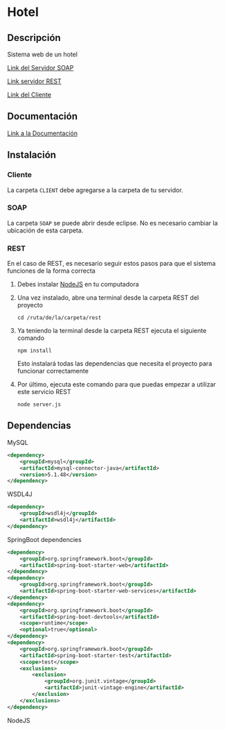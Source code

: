 # Hotel
## Descripción
Sistema web de un hotel

[Link del Servidor SOAP](http://54.162.225.248:8080/hotel.wsdl)

[Link servidor REST](https://rest-hotel.herokuapp.com/habitaciones)

[Link del Cliente](http://54.162.225.248/web/Hotel-WS/clientes.php)

## Documentación

[Link a la Documentación](https://github.com/dannyhvalenz/Hotel-WS/tree/master/DOCS)



## Instalación

### Cliente

La carpeta `CLIENT` debe agregarse a la carpeta de tu servidor.

### SOAP

La carpeta `SOAP` se puede abrir desde eclipse. No es necesario cambiar la ubicación de esta carpeta.

### REST

En el caso de REST, es necesario seguir estos pasos para que el sistema funciones de la forma correcta

1. Debes instalar [NodeJS](https://nodejs.org/es/download/) en tu computadora

2. Una vez instalado, abre una terminal desde la carpeta REST del proyecto

   ```
   cd /ruta/de/la/carpeta/rest
   ```

3. Ya teniendo la terminal desde la carpeta REST ejecuta el siguiente comando

   ```
   npm install
   ```

   Esto instalará todas las dependencias que necesita el proyecto para funcionar correctamente

4. Por último, ejecuta este comando para que puedas empezar a utilizar este servicio REST

   ```
   node server.js
   ```

   

## Dependencias

MySQL

```xml
<dependency>
    <groupId>mysql</groupId>
    <artifactId>mysql-connector-java</artifactId>
    <version>5.1.48</version>
</dependency>
```

WSDL4J

```xml
<dependency>
	<groupId>wsdl4j</groupId>
	<artifactId>wsdl4j</artifactId>
</dependency>
```

SpringBoot dependencies

```xml
<dependency>
	<groupId>org.springframework.boot</groupId>
	<artifactId>spring-boot-starter-web</artifactId>
</dependency>
<dependency>
	<groupId>org.springframework.boot</groupId>
	<artifactId>spring-boot-starter-web-services</artifactId>
</dependency>
<dependency>
	<groupId>org.springframework.boot</groupId>
	<artifactId>spring-boot-devtools</artifactId>
	<scope>runtime</scope>
	<optional>true</optional>
</dependency>
<dependency>
	<groupId>org.springframework.boot</groupId>
	<artifactId>spring-boot-starter-test</artifactId>
	<scope>test</scope>
	<exclusions>
		<exclusion>
			<groupId>org.junit.vintage</groupId>
			<artifactId>junit-vintage-engine</artifactId>
		</exclusion>
	</exclusions>
</dependency>
```

NodeJS
